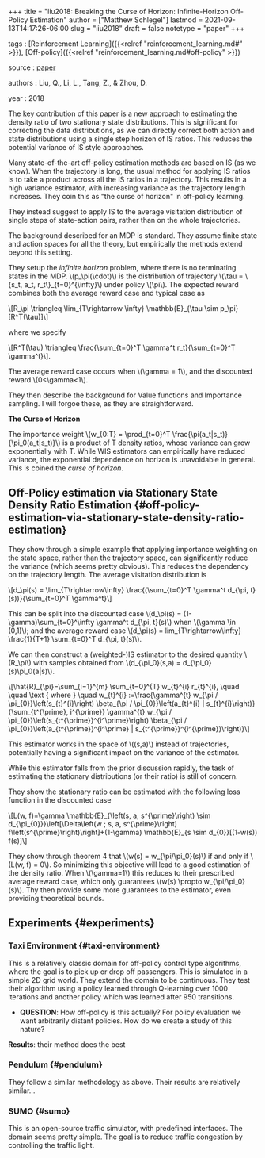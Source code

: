 +++
title = "liu2018: Breaking the Curse of Horizon: Infinite-Horizon Off-Policy Estimation"
author = ["Matthew Schlegel"]
lastmod = 2021-09-13T14:17:26-06:00
slug = "liu2018"
draft = false
notetype = "paper"
+++

tags
: [Reinforcement Learning]({{<relref "reinforcement_learning.md#" >}}), [Off-policy]({{<relref "reinforcement_learning.md#off-policy" >}})

source
: [paper](http://papers.nips.cc/paper/7781-breaking-the-curse-of-horizon-infinite-horizon-off-policy-estimation)

authors
: Liu, Q., Li, L., Tang, Z., & Zhou, D.

year
: 2018

The key contribution of this paper is a new approach to estimating the density ratio of two stationary state distributions. This is significant for correcting the data distributions, as we can directly correct both action and state distributions using a single step horizon of IS ratios. This reduces the potential variance of IS style approaches.

Many state-of-the-art off-policy estimation methods are based on IS (as we know). When the trajectory is long, the usual method for applying IS ratios is to take a product across all the IS ratios in a trajectory. This results in a high variance estimator, with increasing variance as the trajectory length increases. They coin this as "the curse of horizon" in off-policy learning.

They instead suggest to apply IS to the average visitation distribution of single steps of state-action pairs, rather than on the whole trajectories.

The background described for an MDP is standard. They assume finite state and action spaces for all the theory, but empirically the methods extend beyond this setting.

They setup the _infinite horizon_ problem, where there is no terminating states in the MDP. \\(p\_\pi(\cdot)\\) is the distribution of trajectory \\(\tau = \\{s\_t, a\_t, r\_t\\}\_{t=0}^{\infty}\\) under policy \\(\pi\\). The expected reward combines both the average reward case and typical case as

\\[R\_\pi \triangleq \lim\_{T\rightarrow \infty} \mathbb{E}\_{\tau \sim p\_\pi} [R^T(\tau)]\\]

where we specify

\\[R^T(\tau) \triangleq \frac{\sum\_{t=0}^T \gamma^t r\_t}{\sum\_{t=0}^T \gamma^t}\\].

The average reward case occurs when \\(\gamma = 1\\), and the discounted reward \\(0<\gamma<1\\).

They then describe the background for Value functions and Importance sampling. I will forgoe these, as they are straightforward.

**The Curse of Horizon**

The importance weight \\(w\_{0:T} = \prod\_{t=0}^T \frac{\pi(a\_t|s\_t)}{\pi\_0(a\_t|s\_t)}\\) is a product of T density ratios, whose variance can grow exponentially with T. While WIS estimators can empirically have reduced variance, the exponential dependence on horizon is unavoidable in general. This is coined the _curse of horizon_.


## Off-Policy estimation via Stationary State Density Ratio Estimation {#off-policy-estimation-via-stationary-state-density-ratio-estimation}

They show through a simple example that applying importance weighting on the state space, rather than the trajectory space, can significantly reduce the variance (which seems pretty obvious). This reduces the dependency on the trajectory length. The average visitation distribution is

\\[d\_\pi(s) = \lim\_{T\rightarrow\infty} \frac{(\sum\_{t=0}^T \gamma^t d\_{\pi, t}(s))}{\sum\_{t=0}^T \gamma^t}\\]

This can be split into the discounted case \\(d\_\pi(s) = (1-\gamma)\sum\_{t=0}^\infty \gamma^t d\_{\pi, t}(s)\\) when \\(\gamma \in (0,1)\\); and the average reward case \\(d\_\pi(s) = lim\_{T\rightarrow\infty} \frac{1}{T+1} \sum\_{t=0}^T d\_{\pi, t}(s)\\).

We can then construct a (weighted-)IS estimator to the desired quantity \\(R\_\pi\\) with samples obtained from \\(d\_{\pi\_0}(s,a) = d\_{\pi\_0}(s)\pi\_0(a|s)\\).

\\[\hat{R}\_{\pi}=\sum\_{i=1}^{m} \sum\_{t=0}^{T} w\_{t}^{i} r\_{t}^{i},
\quad \quad \text { where } \quad
w\_{t}^{i} :=\frac{\gamma^{t} w\_{\pi / \pi\_{0}}\left(s\_{t}^{i}\right) \beta\_{\pi / \pi\_{0}}\left(a\_{t}^{i} | s\_{t}^{i}\right)}{\sum\_{t^{\prime}, i^{\prime}} \gamma^{t} w\_{\pi / \pi\_{0}}\left(s\_{t^{\prime}}^{i^\prime}\right) \beta\_{\pi / \pi\_{0}}\left(a\_{t^{\prime}}^{i^\prime} | s\_{t^{\prime}}^{i^{\prime}}\right)}\\]

This estimator works in the space of \\((s,a)\\) instead of trajectories, potentially having a significant impact on the variance of the estimator.

While this estimator falls from the prior discussion rapidly, the task of estimating the stationary distributions (or their ratio) is still of concern.

They show the stationary ratio can be estimated with the following loss function in the discounted case

\\[L(w, f)=\gamma \mathbb{E}\_{\left(s, a, s^{\prime}\right) \sim d\_{\pi\_{0}}}\left[\Delta\left(w ; s, a, s^{\prime}\right) f\left(s^{\prime}\right)\right]+(1-\gamma) \mathbb{E}\_{s \sim d\_{0}}[(1-w(s)) f(s)]\\]

They show through theorem 4 that \\(w(s) = w\_{\pi/\pi\_0}(s)\\) if and only if \\(L(w, f) = 0\\). So minimizing this objective will lead to a good estimation of the density ratio. When \\(\gamma=1\\) this reduces to their prescribed average reward case, which only guarantees \\(w(s) \propto w\_{\pi/\pi\_0}(s)\\). Thy then provide some more guarantees to the estimator, even providing theoretical bounds.


## Experiments {#experiments}


### Taxi Environment {#taxi-environment}

This is a relatively classic domain for off-policy control type algorithms, where the goal is to pick up or drop off passengers. This is simulated in a simple 2D grid world. They extend the domain to be continuous. They test their algorithm using a policy learned through Q-learning over 1000 iterations and another policy which was learned after 950 transitions.

-   **QUESTION**: How off-policy is this actually? For policy evaluation we want arbitrarily distant policies. How do we create a study of this nature?

**Results**: their method does the best


### Pendulum {#pendulum}

They follow a similar methodology as above. Their results are relatively similar...


### SUMO {#sumo}

This is an open-source traffic simulator, with predefined interfaces. The domain seems pretty simple. The goal is to reduce traffic congestion by controlling the traffic light.

